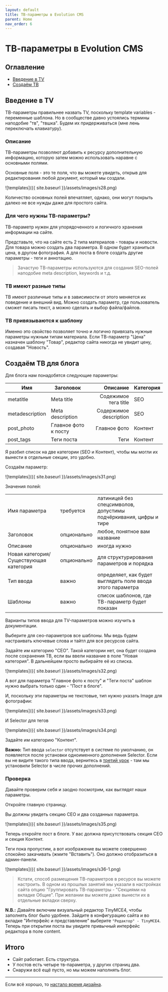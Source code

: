 ```yaml
---
layout: default
title: ТВ-параметры в Evolution CMS
parent: Home
nav_order: 6
---
```


# ТВ-параметры в Evolution CMS

## Оглавление

- [Введение в TV](#part1)
- [Создаём ТВ](#part2)

## Введение в TV <a name="part1"></a>

ТВ-параметры правильнее назвать TV, поскольку template variables - переменные шаблона.
Но в сообществе давно устоялись термины наподобие "тв", "твшка". Будем их придерживаться (мне лень переключать клавиатуру).

### Описание

ТВ-параметры позволяют добавить к ресурсу дополнительную информацию, которую затем можно использовать наравне с основными полями.

Основные поля - это те поля, что вы можете увидеть, открыв для редактирования любой документ, который мы создали.

![templates]({{ site.baseurl }}/assets/images/s28.png)

Количество основных полей впечатляет, однако, они могут покрыть далеко не все нужды даже для простого сайта.

### Для чего нужны TВ-параметры?

TВ-параметр нужен для упорядоченного и логичного хранения информации на сайте.

Представьте, что на сайте есть 2 типа материалов - товары и новости. Для товара можно создать два параметра. В одном будет храниться цена, в другом фотография. А для поста в блоге создать другие параметры - теги и аннотацию.

> Зачастую TВ-параметры используются для создания SEO-полей наподобие meta description, keywords и т.д.

### ТВ имеют разные типы

ТВ имеют различные типы и в зависимости от этого меняется их поведение и внешний вид.
Можно создать параметр, где пользователь сможет писать текст, а можно сделать и выбор файла/файлов.

### ТВ привязываются к шаблону

Именно это свойство позволяет точно и логично привязать нужные параметры нужным типам материала. Если ТВ-параметр "Цена" назначен шаблону "Товар", редактор сайта никогда не увидит цену, создавая "Новость".

## Создаём ТВ для блога <a name="part2"></a>

Для блога нам понадобятся следующие параметры:

| Имя             | Заголовок            |               Описание | Категория |
| --------------- | -------------------- | ---------------------: | --------- |
| metatitle       | Meta title           |   Содежимое тега title | SEO       |
| metadescription | Meta description     | Содержимое description | SEO       |
| post_photo      | Главное фото к посту |           Главное фото | Контент   |
| post_tags       | Теги поста           |                   Теги | Контент   |

Я разбил список на две категории (SEO и Контент), чтобы мы могли их вынести в отдельные секции, это удобно.

Создаём параметр:

![templates]({{ site.baseurl }}/assets/images/s31.png)

Значения полей:

|                                        |             |                                                                   |
| -------------------------------------- | ----------- | ----------------------------------------------------------------- |
| Имя параметра                          | требуется   | латиницей без спецсимволов, допустимы подчёркивания, цифры и тире |
| Заголовок                              | опционально | любое, понятное вам название                                      |
| Описание                               | опционально | иногда нужно                                                      |
| Новая категория/Существующая категория | опционально | для структурирования параметров и порядка                         |
| Тип ввода                              | важно       | определяет, как будет выглядеть поле ввода этого параметра        |
| Шаблоны                                | важно       | список шаблонов, где ТВ-параметр будет показан                    |

Варианты типов ввода для TV-параметров можно изучить в документации.

Выберите для сео-параметров все шаблоны. Мы ведь будем настраивать ключевые слова и тайтл для все ресурсов сайта.

Задайте им категорию "СЕО". Такой категории нет, она будет создана после сохранения ТВ, если вы ввели название в поле "Новая категория". В дальнейшем просто выбирайте её из списка.

![templates]({{ site.baseurl }}/assets/images/s32.png)

А вот для параметра "Главное фото к посту" и "Теги поста" шаблон нужно выбрать только один - "Пост в блоге".

И, поскольку эти параметры не текстовые, тип нужно указать Image для фотографии:

![templates]({{ site.baseurl }}/assets/images/s33.png)

И Selector для тегов

![templates]({{ site.baseurl }}/assets/images/s34.png)

Задайте им категорию "Контент".

**Важно:** Тип ввода `selector` отсутствует в системе по умолчанию, он появляется после установки одноименного дополнения Selector. Если вы не видите такого типа ввода, вернитесь в [третий урок](/003_%D0%9F%D0%B5%D1%80%D0%B2%D0%BE%D0%BD%D0%B0%D1%87%D0%B0%D0%BB%D1%8C%D0%BD%D1%8B%D0%B5%20%D0%BD%D0%B0%D1%81%D1%82%D1%80%D0%BE%D0%B9%D0%BA%D0%B8.md) - там мы установили Selector в числе прочих дополнений.

### Проверка

Давайте проверим себя и заодно посмотрим, как выглядят наши параметры.

Откройте главную страницу.

Вы должны увидеть секцию СЕО и два созданных параметра.

![templates]({{ site.baseurl }}/assets/images/s35.png)

Теперь откройте пост в блоге. У вас должна присутствовать секция СЕО и секция Контент.

Теги пока пропустим, а вот изображение вы можете совершенно спокойно закачивать (жмите "Вставить"). Оно должно отобразиться в админ-панели.

![templates]({{ site.baseurl }}/assets/images/s36-1.png)

> Кстати, способ размещения ТВ-параметров в ресурсе вы можете настроить. В одном из прошлых занятий мы указали в настройках сайта опцию "Группировать ТВ-параметры - "Секциями на вкладке Общие".
> При желании вы можете даже вынести их в отдельные вкладки сверху.

**N.B.:** Давайте включим визуальный редактор TinyMCE4, чтобы заполнять блог было удобнее. Зайдите в конфигурацию сайта и во вкладке "Интерфейс и представление" выберите `"Редактор" - TinyMCE4`. Теперь при открытии поста вы увидите привычный интерфейс редактора в поле content.

## Итого

- Сайт работает. Есть структура.
- У постов есть четыре тв-параметра, у других страниц два.
- Снаружи всё ещё пусто, но мы можем наполнять блог.

---

Если всё хорошо, то [настало время дизайна](/006_%D0%A8%D0%B0%D0%B1%D0%BB%D0%BE%D0%BD%20%D0%B1%D0%BB%D0%BE%D0%B3%D0%B0.%20%D0%98%D0%BD%D1%82%D0%B5%D0%B3%D1%80%D0%B0%D1%86%D0%B8%D1%8F%20%D0%B4%D0%B8%D0%B7%D0%B0%D0%B9%D0%BD%D0%B0%20%D0%B2%20Evolution%20CMS.md).

